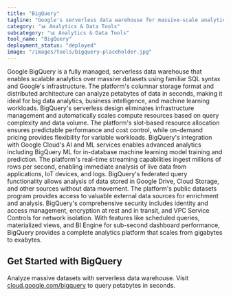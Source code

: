 ```yaml
---
title: "BigQuery"
tagline: "Google's serverless data warehouse for massive-scale analytics"
category: "📊 Analytics & Data Tools"
subcategory: "📊 Analytics & Data Tools"
tool_name: "BigQuery"
deployment_status: "deployed"
image: "/images/tools/bigquery-placeholder.jpg"
---
```

Google BigQuery is a fully managed, serverless data warehouse that enables scalable analytics over massive datasets using familiar SQL syntax and Google's infrastructure. The platform's columnar storage format and distributed architecture can analyze petabytes of data in seconds, making it ideal for big data analytics, business intelligence, and machine learning workloads. BigQuery's serverless design eliminates infrastructure management and automatically scales compute resources based on query complexity and data volume. The platform's slot-based resource allocation ensures predictable performance and cost control, while on-demand pricing provides flexibility for variable workloads. BigQuery's integration with Google Cloud's AI and ML services enables advanced analytics including BigQuery ML for in-database machine learning model training and prediction. The platform's real-time streaming capabilities ingest millions of rows per second, enabling immediate analysis of live data from applications, IoT devices, and logs. BigQuery's federated query functionality allows analysis of data stored in Google Drive, Cloud Storage, and other sources without data movement. The platform's public datasets program provides access to valuable external data sources for enrichment and analysis. BigQuery's comprehensive security includes identity and access management, encryption at rest and in transit, and VPC Service Controls for network isolation. With features like scheduled queries, materialized views, and BI Engine for sub-second dashboard performance, BigQuery provides a complete analytics platform that scales from gigabytes to exabytes.

## Get Started with BigQuery

Analyze massive datasets with serverless data warehouse. Visit [cloud.google.com/bigquery](https://cloud.google.com/bigquery) to query petabytes in seconds.
